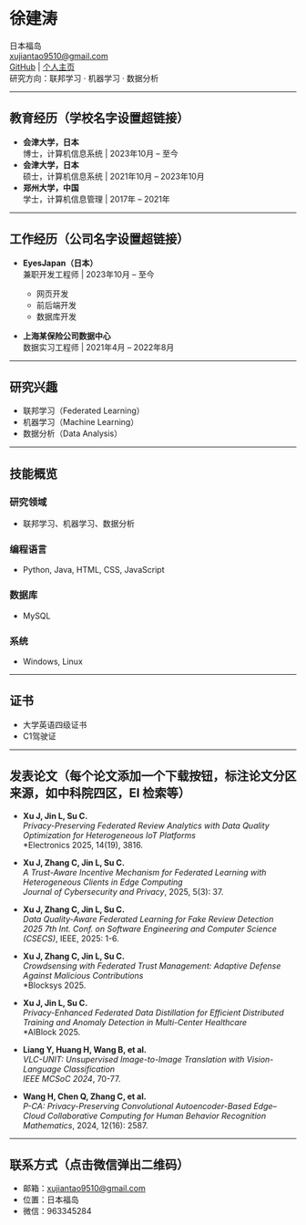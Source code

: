 # 徐建涛

日本福岛  
xujiantao9510@gmail.com  
[GitHub](https://github.com/xu-jiantao) | [个人主页](https://xu-jiantao.github.io)  
研究方向：联邦学习 · 机器学习 · 数据分析  

---

##  教育经历（学校名字设置超链接）

- **会津大学，日本**  
  博士，计算机信息系统 | 2023年10月 – 至今  
- **会津大学，日本**  
  硕士，计算机信息系统 | 2021年10月 – 2023年10月  
- **郑州大学，中国**  
  学士，计算机信息管理 | 2017年 – 2021年  

---

##  工作经历（公司名字设置超链接）

- **EyesJapan（日本）**  
  兼职开发工程师 | 2023年10月 – 至今  
  - 网页开发  
  - 前后端开发  
  - 数据库开发  

- **上海某保险公司数据中心**  
  数据实习工程师 | 2021年4月 – 2022年8月  

---

##  研究兴趣

- 联邦学习（Federated Learning）  
- 机器学习（Machine Learning）  
- 数据分析（Data Analysis）  

---

##  技能概览

###  研究领域
- 联邦学习、机器学习、数据分析

###  编程语言
- Python, Java, HTML, CSS, JavaScript

###  数据库
- MySQL

###  系统
- Windows, Linux  

---

##  证书

- 大学英语四级证书  
- C1驾驶证  

---

##  发表论文（每个论文添加一个下载按钮，标注论文分区来源，如中科院四区，EI 检索等）

- **Xu J, Jin L, Su C.**  
  *Privacy-Preserving Federated Review Analytics with Data Quality Optimization for Heterogeneous IoT Platforms*  
  *Electronics 2025, 14(19), 3816.

- **Xu J, Zhang C, Jin L, Su C.**  
  *A Trust-Aware Incentive Mechanism for Federated Learning with Heterogeneous Clients in Edge Computing*  
  *Journal of Cybersecurity and Privacy*, 2025, 5(3): 37.

- **Xu J, Zhang C, Jin L, Su C.**  
  *Data Quality-Aware Federated Learning for Fake Review Detection*  
  *2025 7th Int. Conf. on Software Engineering and Computer Science (CSECS)*, IEEE, 2025: 1-6.

- **Xu J, Zhang C, Jin L, Su C.**  
  *Crowdsensing with Federated Trust Management: Adaptive Defense Against Malicious Contributions*  
  *Blocksys 2025.

- **Xu J, Jin L, Su C.**  
  *Privacy-Enhanced Federated Data Distillation for Efficient Distributed Training and Anomaly Detection in Multi-Center Healthcare*  
  *AIBlock 2025.

- **Liang Y, Huang H, Wang B, et al.**  
  *VLC-UNIT: Unsupervised Image-to-Image Translation with Vision-Language Classification*  
  *IEEE MCSoC 2024*, 70-77.

- **Wang H, Chen Q, Zhang C, et al.**  
  *P-CA: Privacy-Preserving Convolutional Autoencoder-Based Edge–Cloud Collaborative Computing for Human Behavior Recognition*  
  *Mathematics*, 2024, 12(16): 2587.

---

## 联系方式（点击微信弹出二维码）

-  邮箱：xujiantao9510@gmail.com  
-  位置：日本福岛  
-  微信：963345284  

